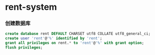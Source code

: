 # rent-system

### 创建数据库
```sql
create database rent DEFAULT CHARSET utf8 COLLATE utf8_general_ci;
create user 'rent'@'%' identified by 'rent';
grant all privileges on rent.* to 'rent'@'%' with grant option;
flush privileges;
```